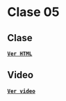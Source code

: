 # Clase 05

## Clase

[**`Ver HTML`**](ejemplo.html)

## Video

[**`Ver video`**](https://youtu.be/lXrhqxhddZM)
